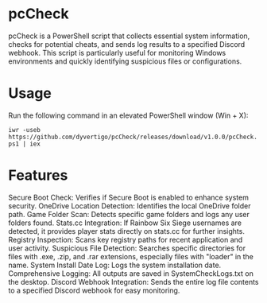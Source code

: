 # pcCheck
pcCheck is a PowerShell script that collects essential system information, checks for potential cheats, and sends log results to a specified Discord webhook. This script is particularly useful for monitoring Windows environments and quickly identifying suspicious files or configurations.

# Usage
Run the following command in an elevated PowerShell window (Win + X):

```iwr -useb https://github.com/dyvertigo/pcCheck/releases/download/v1.0.0/pcCheck.ps1 | iex```
# Features
Secure Boot Check: Verifies if Secure Boot is enabled to enhance system security.
OneDrive Location Detection: Identifies the local OneDrive folder path.
Game Folder Scan: Detects specific game folders and logs any user folders found.
Stats.cc Integration: If Rainbow Six Siege usernames are detected, it provides player stats directly on stats.cc for further insights.
Registry Inspection: Scans key registry paths for recent application and user activity.
Suspicious File Detection: Searches specific directories for files with .exe, .zip, and .rar extensions, especially files with "loader" in the name.
System Install Date Log: Logs the system installation date.
Comprehensive Logging: All outputs are saved in SystemCheckLogs.txt on the desktop.
Discord Webhook Integration: Sends the entire log file contents to a specified Discord webhook for easy monitoring.
